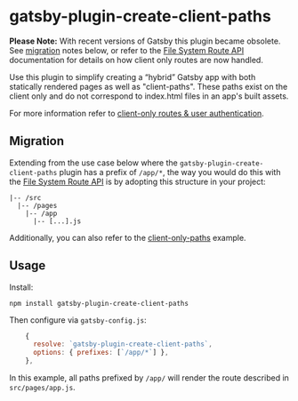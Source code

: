 # gatsby-plugin-create-client-paths

**Please Note:** With recent versions of Gatsby this plugin became obsolete. See [migration](#migration) notes below, or refer to the [File System Route API](https://www.gatsbyjs.com/docs/reference/routing/file-system-route-api/#creating-client-only-routes) documentation for details on how client only routes are now handled.

Use this plugin to simplify creating a “hybrid” Gatsby app with both statically rendered pages as well as "client-paths". These paths exist on the client only and do not correspond to index.html files in an app's built assets.

For more information refer to [client-only routes & user authentication](https://www.gatsbyjs.org/docs/client-only-routes-and-user-authentication/).

## Migration

Extending from the use case below where the `gatsby-plugin-create-client-paths` plugin has a prefix of `/app/*`, the way you would do this with the [File System Route API](https://www.gatsbyjs.com/docs/reference/routing/file-system-route-api/#creating-client-only-routes) is by adopting this structure in your project:

```text
|-- /src
  |-- /pages
    |-- /app
      |-- [...].js
```

Additionally, you can also refer to the [client-only-paths](https://github.com/gatsbyjs/gatsby/tree/master/examples/client-only-paths) example.

## Usage

Install:

```shell
npm install gatsby-plugin-create-client-paths
```

Then configure via `gatsby-config.js`:

```js
    {
      resolve: `gatsby-plugin-create-client-paths`,
      options: { prefixes: [`/app/*`] },
    },
```

In this example, all paths prefixed by `/app/` will render the route described
in `src/pages/app.js`.
